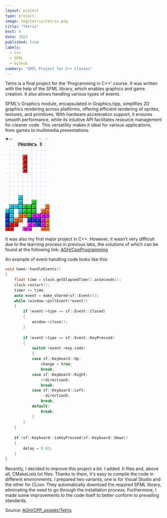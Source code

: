 ```yaml
---
layout: project
type: project
image: img/tetris/tetris.png
title: "Tetris"
best: 4
date: 2023
published: true
labels:
  - C++
  - SFML
  - Github
summary: "SMFL Project for C++ Classes"
---
```


Tetris is a final project for the 'Programming in C++' course. It was written with the help of the SFML library, which enables graphics and game creation. It also allows handling various types of events.

SFML's Graphics module, encapsulated in Graphics.hpp, simplifies 2D graphics rendering across platforms, offering efficient rendering of sprites, textures, and primitives. With hardware acceleration support, it ensures smooth performance, while its intuitive API facilitates resource management for cleaner code. This versatility makes it ideal for various applications, from games to multimedia presentations.

<div class="text-center p-4">
  <img height="300" src="../img/tetris/tetrisGame.png" class="img-thumbnail" >
</div>

It was also my first major project in C++. However, it wasn't very difficult due to the learning process in previous labs, the solutions of which can be found at the following link:
<a href="https://github.com/23adrian2300/CPP-AGH">AGH/CppProgramming</a>

An example of event handling code looks like this:

```cpp
void Game::handleEvents()
{
    float time = clock.getElapsedTime().asSeconds();
    clock.restart();
    timer += time;
    auto event = make_shared<sf::Event>();
    while (window->pollEvent(*event))
    {
        if (event->type == sf::Event::Closed)
        {
            window->close();
        }

        if (event->type == sf::Event::KeyPressed)
        {
            switch (event->key.code)
            {
            case sf::Keyboard::Up:
                change = true;
                break;
            case sf::Keyboard::Right:
                ++directionX;
                break;
            case sf::Keyboard::Left:
                --directionX;
                break;
            default:
                break;
            }
        }
    }

    if (sf::Keyboard::isKeyPressed(sf::Keyboard::Down))
    {
        delay = 0.03;
    }
}
```

Recently, I decided to improve this project a bit. I added .h files and, above all, CMakeLists.txt files. Thanks to them, it's easy to compile the code in different environments. I prepared two variants, one is for Visual Studio and the other for CLion. They automatically download the required SFML library, eliminating the need to go through the installation process. Furthermore, I made some improvements to the code itself to better conform to prevailing standards.

Source: <a href="https://github.com/23adrian2300/CPP_projekt-AGH">AGH/CPP_projekt/Tetris</a>
